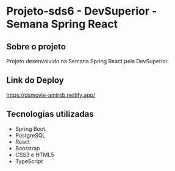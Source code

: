 # Projeto-sds6 - DevSuperior - Semana Spring React #


## Sobre o projeto ##

Projeto desenvolvido na Semana Spring React pela DevSuperior.

## Link do Deploy ##

https://dsmovie-amirsb.netlify.app/

## Tecnologias utilizadas ##

   - Spring Boot
   - PostgreSQL
   - React
   - Bootstrap
   - CSS3 e HTML5
   - TypeScript
